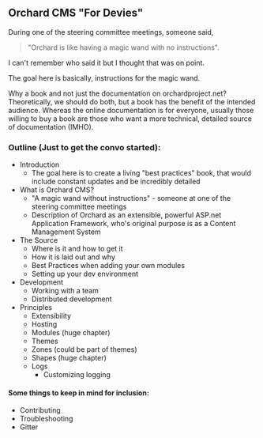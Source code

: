 ## Orchard CMS "For Devies"

During one of the steering committee meetings, someone said, 
> "Orchard is like having a magic wand with no instructions".  

I can't remember who said it but I thought that was on point.

The goal here is basically, instructions for the magic wand.

Why a book and not just the documentation on orchardproject.net?  Theoretically, we should do both, but a book has the benefit of the intended audience. Whereas the online documentation is for everyone, usually those willing to buy a book are those who want a more technical, detailed source of documentation (IMHO).


### Outline (Just to get the convo started):
* Introduction
  * The goal here is to create a living "best practices" book, that would include constant updates and be incredibly detailed
* What is Orchard CMS? 
  * "A magic wand without instructions" - someone at one of the steering committee meetings
  * Description of Orchard as an extensible, powerful ASP.net Application Framework, who's original purpose is as a Content Management System
* The Source 
  * Where is it and how to get it
  * How it is laid out and why
  * Best Practices when adding your own modules
  * Setting up your dev environment
* Development
  * Working with a team
  * Distributed development
* Principles
  * Extensibility 
  * Hosting
  * Modules (huge chapter)
  * Themes
  * Zones (could be part of themes)
  * Shapes (huge chapter)
  * Logs
    * Customizing logging


#### Some things to keep in mind for inclusion:
* Contributing
* Troubleshooting
* Gitter
  

